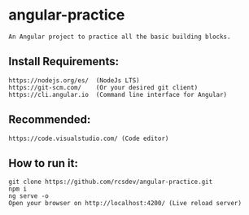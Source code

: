 # angular-practice
    An Angular project to practice all the basic building blocks.

##  Install Requirements:
    https://nodejs.org/es/  (NodeJs LTS)
    https://git-scm.com/    (Or your desired git client)
    https://cli.angular.io  (Command line interface for Angular)

##  Recommended:
    https://code.visualstudio.com/ (Code editor)

##  How to run it:
    git clone https://github.com/rcsdev/angular-practice.git
    npm i
    ng serve -o
    Open your browser on http://localhost:4200/ (Live reload server)
